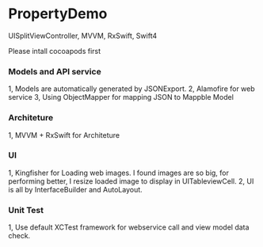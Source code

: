 # PropertyDemo
UISplitViewController, MVVM, RxSwift, Swift4


Please intall cocoapods first

### Models and API service ###
1, Models are automatically generated by JSONExport.
2, Alamofire for web service
3, Using ObjectMapper for mapping JSON to Mappble Model

### Architeture ###
1, MVVM + RxSwift for Architeture

### UI ###
1, Kingfisher for Loading web images. I found images are so big, for performing better, I resize loaded image to display in UITableviewCell.
2, UI is all by InterfaceBuilder and AutoLayout.

### Unit Test ###
1, Use default XCTest framework for webservice call and view model data check.
